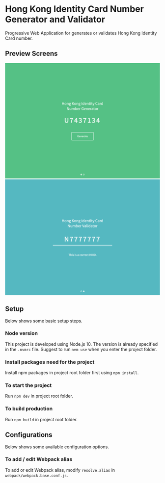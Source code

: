 # Hong Kong Identity Card Number Generator and Validator #

Progressive Web Application for generates or validates Hong Kong Identity Card number.

## Preview Screens ##
![Generator](./docs/hkid-generator-home.png)
![Validator](./docs/hkid-generator-validator.png)

## Setup ##
Below shows some basic setup steps.

### Node version ###
This project is developed using Node.js 10. The version is already specified in the `.nvmrc` file. Suggest to run `nvm use` when you enter the project folder.

### Install packages need for the project ###
Install npm packages in project root folder first using `npm install`.

### To start the project ##
Run `npm dev` in project root folder.

### To build production ###
Run `npm build` in project root folder.

## Configurations ##
Below shows some available configuration options.

### To add / edit Webpack alias ###
To add or edit Webpack alias, modify `resolve.alias` in `webpack/webpack.base.conf.js`.
